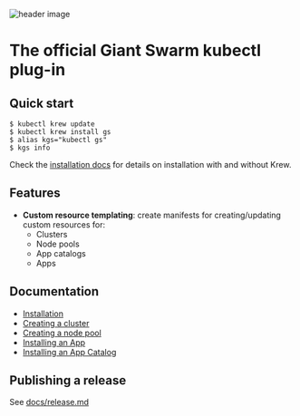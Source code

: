 ![header image](https://user-images.githubusercontent.com/273727/85553386-2ee41980-b624-11ea-91f9-a6bdfe4d10a8.png)

# The official Giant Swarm kubectl plug-in

## Quick start

```nohighlight
$ kubectl krew update
$ kubectl krew install gs
$ alias kgs="kubectl gs"
$ kgs info
```

Check the [installation docs](https://github.com/giantswarm/kubectl-gs/blob/master/docs/installation.md) for details on installation with and without Krew.

## Features

- **Custom resource templating**: create manifests for creating/updating custom resources for:
  - Clusters
  - Node pools
  - App catalogs
  - Apps

## Documentation

- [Installation](https://github.com/giantswarm/kubectl-gs/blob/master/docs/installation.md)
- [Creating a cluster](https://github.com/giantswarm/kubectl-gs/blob/master/docs/template-cluster-cr.md)
- [Creating a node pool](https://github.com/giantswarm/kubectl-gs/blob/master/docs/template-nodepool-cr.md)
- [Installing an App](https://github.com/giantswarm/kubectl-gs/blob/master/docs/template-app-cr.md)
- [Installing an App Catalog](https://github.com/giantswarm/kubectl-gs/blob/master/docs/template-catalog-cr.md)

## Publishing a release

See [docs/release.md](https://github.com/giantswarm/kubectl-gs/blob/master/docs/Release.md)
